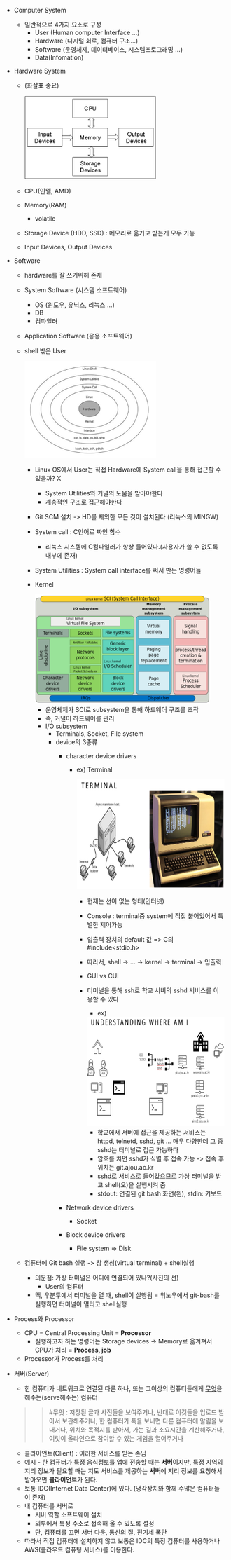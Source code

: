 - Computer System
    - 일반적으로 4가지 요소로 구성
        - User (Human computer Interface ...)
        - Hardware (디지털 회로, 컴퓨터 구조...)
        - Software (운영체제, 데이터베이스, 시스템프로그래밍 ...)
        - Data(Infomation)

- Hardware System 
    - (화살표 중요)

        <img src="./img/HW_img.png" alt="HW" width="300" height="190">

    - CPU(인텔, AMD)
    - Memory(RAM)
        - volatile
    - Storage Device (HDD, SSD) : 메모리로 옮기고 받는게 모두 가능
    - Input Devices, Output Devices

- Software
    - hardware를 잘 쓰기위해 존재
    - System Software (시스템 소프트웨어)
        - OS (윈도우, 유닉스, 리눅스 ...)
        - DB
        - 컴파일러
    - Application Software (응용 소프트웨어)    
    - shell 밖은 User
        
        <img src="./img/SW_img.png" alt="SW" width="300" height="220">

        - Linux OS에서 User는 직접 Hardware에 System call을 통해 접근할 수 있을까? X
            - System Utilities와 커널의 도움을 받아야한다
            - 계층적인 구조로 접근해야한다
        - Git SCM 설치 -> HD를 제외한 모든 것이 설치된다 (리눅스의 MINGW)
        - System call : C언어로 짜인 함수
            - 리눅스 시스템에 C컴파일러가 항상 들어있다.(사용자가 쓸 수 없도록 내부에 존재)
        - System Utilities : System call interface를 써서 만든 명령어들
        - Kernel

            <img src="./img/Kernel_img.png" alt="kernel" width="400" height="250">

            - 운영체제가 SCI로 subsystem을 통해 하드웨어 구조를 조작
            - 즉, 커널이 하드웨어를 관리
            - I/O subsystem
                - Terminals, Socket, File system
                - device의 3종류 
                    - character device drivers
                        - ex) Terminal

                            <img src="./img/Terminal_img.png" alt="kernel" width="500" height="250">

                            - 현재는 선이 없는 형태(인터넷)
                            - Console :  terminal중 system에 직접 붙어있어서 특별한 제어가능
                            - 입출력 장치의 default 값 => C의 #include<stdio.h>
                            - 따라서, shell -> ... -> kernel -> terminal -> 입출력
                            - GUI vs CUI
                            - 터미널을 통해 ssh로 학교 서버의 sshd 서비스를 이용할 수 있다

                                - ex)
                                <img src="./img/Location_img.png" alt="kernel" width="500" height="250">

                                - 학교에서 서버에 접근을 제공하는 서비스는 httpd, telnetd, sshd, git ... 매우 다양한데 그 중 sshd는 터미널로 접근 가능하다
                                - 암호를 치면 sshd가 식별 후 접속 가능 -> 접속 후 위치는 git.ajou.ac.kr
                                - sshd로 서비스로 들어갔으므로 가상 터미널을 받고 shell(오)을 실행시켜 줌 
                                - stdout: 연결된 git bash 화면(왼), stdin: 키보드
                    
                    - Network device drivers
                        - Socket
                    - Block device drivers
                        - File system => Disk
    
    - 컴퓨터에 Git bash 실행 -> 창 생성(virtual terminal) + shell실행
        - 의문점: 가상 터미널은 어디에 연결되어 있나?(사진의 선)
            - User의 컴퓨터 
        - 맥, 우분투에서 터미널을 열 때, shell이 실행됨 = 위노우에서 git-bash를 실행하면 터미널이 열리고 shell실행

- Process와 Processor   
    - CPU = Central Processing Unit = **Processor**
        - 실행하고자 하는 명령어는 Storage devices -> Memory로 옮겨져서 CPU가 처리 = **Process, job**
    - Processor가 Process를 처리    


- 서버(Server)
    - 한 컴퓨터가 네트워크로 연결된 다른 하나, 또는 그이상의 컴퓨터들에게 [무엇](#1-detail)을 해주는(serve해주는) 컴퓨터
    
    >> #무엇 : 저장된 글과 사진들을 보여주거나, 반대로 이것들을 업로드 받아서 보관해주거나, 한 컴퓨터가 톡을 보내면 다른 컴퓨터에 알림을 보내거나, 위치와 목적지를 받아서, 가는 길과 소요시간을 계산해주거나, 여럿이 올라인으로 참여할 수 있는 게임을 열어주거나

    - 클라이언트(Client) : 이러한 서비스를 받는 손님
    - 예시 - 한 컴퓨터가 특정 음식정보를 앱에 전송할 때는 **서버**이지만, 특정 지역의 지리 정보가 필요할 때는 지도 서비스를 제공하는 **서버**에 지리 정보를 요청해서 받아오면 **클라이언트**가 된다.  
    - 보통 IDC(Internet Data Center)에 있다. (냉각장치와 함께 수많은 컴퓨터들이 존재)
    - 내 컴퓨터를 서버로
        - 서버 역할 소프트웨어 설치
        - 외부에서 특정 주소로 접속해 올 수 있도록 설정
        - 단, 컴퓨터를 끄면 서버 다운, 통신의 질, 전기세 폭탄   
    - 따라서 직접 컴퓨터에 설치하지 않고 보통은 IDC의 특정 컴퓨터를 사용하거나 AWS(클라우드 컴퓨팅 서비스)를 이용한다.